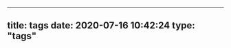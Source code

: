 <!-- ---
title: 标签
date: 2020-07-16 10:42:24
type: "tags"
--- -->

---
title: tags
date: 2020-07-16 10:42:24
type: "tags"
---
